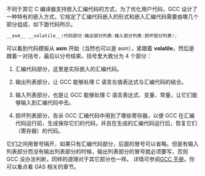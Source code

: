 不同于其它 C 编译器支持嵌入汇编代码的方式，为了优化用户代码，GCC 设计了一种特有的嵌入方式，它规定了汇编代码嵌入的形式和嵌入汇编代码需要由哪几个部分组成，如下面代码所示。
```c
__asm__ __volatile__(代码部分:输出部分列表:输入部分列表:损坏部分列表);
```
可以看到代码模板从 __asm__ 开始（当然也可以是 asm），紧跟着 __volatile__，然后是跟着一对括号，最后以分号结束。括号里大致分为 4 个部分：
1. 汇编代码部分，这里是实际嵌入的汇编代码。

2. 输出列表部分，让 GCC 能够处理 C 语言左值表达式与汇编代码的结合。

3. 输入列表部分，也是让 GCC 能够处理 C 语言表达式、变量、常量，让它们能够输入到汇编代码中去。

4. 损坏列表部分，告诉 GCC 汇编代码中用到了哪些寄存器，以便 GCC 在汇编代码运行前，生成保存它们的代码，并且在生成的汇编代码运行后，恢复它们（寄存器）的代码。

它们之间用冒号隔开，如果只有汇编代码部分，后面的冒号可以省略。但是有输入列表部分而没有输出列表部分的时候，输出列表部分的冒号就必须要写，否则 GCC 没办法判断，同样的道理对于其它部分也一样。
详情可参阅[GCC 手册](https://www.gnu.org/manual/manual.html)。你可以重点看 GAS 相关的章节。